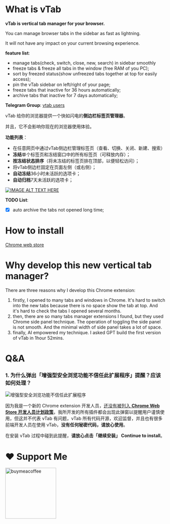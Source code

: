 # What is vTab

**vTab is vertical tab manager for your browser.**

You can manage browser tabs in the sidebar as fast as lightning.

It will not have any impact on your current browsing experience.

**feature list**: 
- manage tabs(check, switch, close, new, search) in sidebar smoothly
- freeze tabs & freeze all tabs in the window (free RAM of you PC);
- sort by freezed status(show unfreezed tabs together at top for easily access);
- pin the vTab sidebar on left/right of your page;
- freeze tabs that inactive for 36 hours automatically;
- archive tabs that inactive for 7 days automatically;

**Telegram Group**: [vtab users](https://t.me/+QQLV4RqH4940NjNl)

vTab 给你的浏览器提供一个快如闪电的**侧边栏标签页管理器**。

并且，它不会影响你现在的浏览器使用体验。

**功能列表**：
- 在任意网页中通过vTab侧边栏管理标签页（查看、切换、关闭、新建、搜索）
- **冻结**单个标签页和冻结窗口中的所有标签页（可释放内存）；
- **按冻结状态排序**（将未冻结的标签页排在顶部，以便轻松访问）；
- 将vTab侧边栏固定在页面左侧（或右侧）；
- **自动冻结**36小时未活跃的选项卡；
- **自动归档**7天未活跃的选项卡；

[![IMAGE ALT TEXT HERE](https://img.youtube.com/vi/lfBjF1tT7rE/0.jpg)](https://www.youtube.com/watch?v=lfBjF1tT7rE)

**TODO List**:
- [x] auto archive the tabs not opened long time;


# How to install

[Chrome web store](https://chromewebstore.google.com/detail/vtab/fkmcgnjikengcgbeadhmdeneagpdgaea) 

# Why develop this new vertical tab manager?

There are three reasons why I develop this Chrome extension: 

1. firstly, I opened to many tabs and windows in Chrome. It's hard to switch into the new tabs because there is no space show the tab at top. And it's hard to check the tabs I opened several months.
2. then, there are so many tabs manager extensions I found, but they used Chrome side panel technique. The operation of toggling the side panel is not smooth. And the minimal width of side panel takes a lot of space.
3. finally, AI empowered my technique. I asked GPT build the first version of vTab in 1hour 52mins.

# Q&A

### 1. 为什么弹出「增强型安全浏览功能不信任此扩展程序」提醒？应该如何处理？
![增强型安全浏览功能不信任此扩展程序](https://private-user-images.githubusercontent.com/665889/345274280-297aa5c8-0faf-45c8-b99f-3086e8d4dd7c.png?jwt=eyJhbGciOiJIUzI1NiIsInR5cCI6IkpXVCJ9.eyJpc3MiOiJnaXRodWIuY29tIiwiYXVkIjoicmF3LmdpdGh1YnVzZXJjb250ZW50LmNvbSIsImtleSI6ImtleTUiLCJleHAiOjE3MTk5OTEwMjgsIm5iZiI6MTcxOTk5MDcyOCwicGF0aCI6Ii82NjU4ODkvMzQ1Mjc0MjgwLTI5N2FhNWM4LTBmYWYtNDVjOC1iOTlmLTMwODZlOGQ0ZGQ3Yy5wbmc_WC1BbXotQWxnb3JpdGhtPUFXUzQtSE1BQy1TSEEyNTYmWC1BbXotQ3JlZGVudGlhbD1BS0lBVkNPRFlMU0E1M1BRSzRaQSUyRjIwMjQwNzAzJTJGdXMtZWFzdC0xJTJGczMlMkZhd3M0X3JlcXVlc3QmWC1BbXotRGF0ZT0yMDI0MDcwM1QwNzEyMDhaJlgtQW16LUV4cGlyZXM9MzAwJlgtQW16LVNpZ25hdHVyZT01MDhhMWRlNjg2MzM0OTQ4NTcwMWI1YTNjMThkMGJkNzUwMGZkNjZhNGRhN2VhYTY0ZGY0ZjMwYjNjYTU5ZDkxJlgtQW16LVNpZ25lZEhlYWRlcnM9aG9zdCZhY3Rvcl9pZD0wJmtleV9pZD0wJnJlcG9faWQ9MCJ9.Hzrs5WUkNP8EE2lWMNDDlOoYSPn6__Ti89FHsTHJpMY)

因为我是一个新的 Chrome extension 开发人员，[还没有被列入 **Chrome Web Store 开发人员计划政策**](https://pcservices.com.my/2021/06/06/google-chrome-%E7%8E%B0%E5%9C%A8%E8%AD%A6%E5%91%8A%E7%94%A8%E6%88%B7%E6%9D%A5%E8%87%AA%E4%B8%8D%E5%8F%97%E4%BF%A1%E4%BB%BB%E5%BC%80%E5%8F%91%E8%80%85%E7%9A%84%E6%89%A9%E5%B1%95%E7%A8%8B%E5%BA%8F/)，我所开发的所有插件都会出现此弹窗以提醒用户谨慎使用，但这并不代表 vTab 有问题，vTab 所有代码开源，欢迎监督，并且也有很多前端开发人员在使用 vTab，**没有任何秘密代码，请放心使用**。

在安装 vTab 过程中碰到此提醒，**请放心点击「继续安装」 Continue to install**。

# ❤️ Support Me
<a href="https://www.buymeacoffee.com/wolf3cg" target="_blank">
<img src="https://cdn.buymeacoffee.com/buttons/v2/default-yellow.png" width="160" alt="buymeacoffee" />
</a>